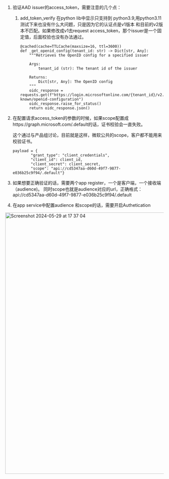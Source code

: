 1. 验证AAD issuer的access_token，需要注意的几个点：

   1. add_token_verify 在python lib中显示只支持到 python3.9,用python3.11测试下来也没有什么大问题，只是因为它的认证点是v1版本
      和目前的v2版本不匹配。如果修改成v1去request access_token，那个issuer是一个固定值，后面校验也没有办法通过。

      ```
      @cached(cache=TTLCache(maxsize=16, ttl=3600))
      def _get_openid_config(tenant_id: str) -> Dict[str, Any]:
          """Retrieves the OpenID config for a specified issuer

          Args:
              tenant_id (str): The tenant id of the issuer

          Returns:
              Dict[str, Any]: The OpenID config
          """
          oidc_response = requests.get(f"https://login.microsoftonline.com/{tenant_id}/v2.0/.well-known/openid-configuration")
          oidc_response.raise_for_status()
          return oidc_response.json()
      ```
2. 在配置请求access_token的参数的时候，如果scope配置成https://graph.microsoft.com/.default的话，证书校验会一直失败。

   这个通过与产品组讨论，目前就是这样，微软公共的scope，客户都不能用来校验证书。

   ```
   payload = {
           "grant_type": "client_credentials",
           "client_id": client_id,
           "client_secret": client_secret,
           "scope": "api://cd5347aa-d60d-49f7-9877-e036b25c9f94/.default"}

   ```
3. 如果想要正确验证的话，需要两个app register，一个是客户端，一个接收端（audience)。 同时scope也就是audience对应的url，正确格式：api://cd5347aa-d60d-49f7-9877-e036b25c9f94/.default
4. 在app service中配置audience 和scope的话，需要开启Authetication
<img width="831" alt="Screenshot 2024-05-29 at 17 37 04" src="https://github.com/huqianghui/access_token_validate_poc/assets/7360524/600a7af1-9b68-4ad8-844e-41499711ca0c">

